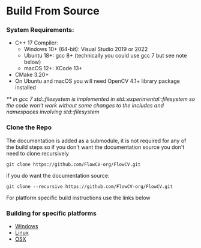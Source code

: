 # Build From Source

### System Requirements:
* C++ 17 Compiler:
  * Windows 10+ (64-bit): Visual Studio 2019 or 2022
  * Ubuntu 18+: gcc 8+ (technically you could use gcc 7 but see note below)
  * macOS 12+: XCode 13+
* CMake 3.20+
* On Ubuntu and macOS you will need OpenCV 4.1+ library package installed

_** in gcc 7 std::filesystem is implemented in std::experimental::filesystem so the code won't work without some changes to the includes and namespaces involving std::filesystem_


### Clone the Repo

The documentation is added as a submodule, it is not required for any of the build steps so if you don't want the documentation source you don't need to clone recursively

```commandline
git clone https://github.com/FlowCV-org/FlowCV.git
```

if you do want the documentation source:
```commandline
git clone --recursive https://github.com/FlowCV-org/FlowCV.git
```

For platform specific build instructions use the links below

### Building for specific platforms

- [Windows](windows.md)
- [Linux](linux.md)
- [OSX](osx.md)


